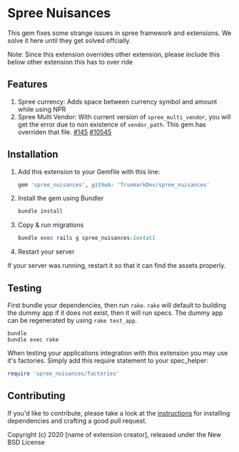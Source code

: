 # Spree Nuisances

This gem fixes some strange issues in spree framework and extensions. We solve it here until they get solved offcially.

Note: Since this extension overrides other extension, please include this below other extension this has to over ride

## Features

1. Spree currency:
   Adds space between currency symbol and amount while using NPR
2. Spree Multi Vendor:
   With current version of `spree_multi_vendor`, you will get the error due to non existence of `vendor_path`. This gem has overriden that file.
   [#145](https://github.com/spree-contrib/spree_multi_vendor/issues/145)
   [#10545](https://github.com/spree/spree/issues/10545)

## Installation

1. Add this extension to your Gemfile with this line:

    ```ruby
    gem 'spree_nuisances', github: 'TruemarkDev/spree_nuisances'
    ```

2. Install the gem using Bundler

    ```ruby
    bundle install
    ```

3. Copy & run migrations

    ```ruby
    bundle exec rails g spree_nuisances:install
    ```

4. Restart your server

  If your server was running, restart it so that it can find the assets properly.

## Testing

First bundle your dependencies, then run `rake`. `rake` will default to building the dummy app if it does not exist, then it will run specs. The dummy app can be regenerated by using `rake test_app`.

```shell
bundle
bundle exec rake
```

When testing your applications integration with this extension you may use it's factories.
Simply add this require statement to your spec_helper:

```ruby
require 'spree_nuisances/factories'
```

## Contributing

If you'd like to contribute, please take a look at the
[instructions](CONTRIBUTING.md) for installing dependencies and crafting a good
pull request.

Copyright (c) 2020 [name of extension creator], released under the New BSD License
